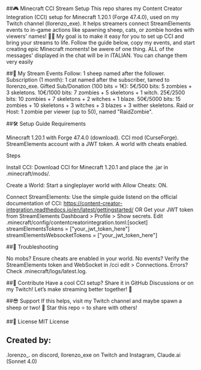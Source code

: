 ##🎮 Minecraft CCI Stream Setup
This repo shares my Content Creator Integration (CCI) setup for Minecraft 1.20.1 (Forge 47.4.0), used on my Twitch channel (llorenzo_exe). It helps streamers connect StreamElements events to in-game actions like spawning sheep, cats, or zombie hordes with viewers' names! 🐑💥
My goal is to make it easy for you to set up CCI and bring your streams to life. Follow the guide below, copy my events, and start creating epic Minecraft moments!
be awere of one thing. ALL of the messages' displayed in the chat will be in ITALIAN. You can change them very easily


##📜 My Stream Events
Follow: 1 sheep named after the follower.
Subscription (1 month): 1 cat named after the subscriber, tamed to llorenzo_exe.
Gifted Sub/Donation (100 bits = 1€):
5€/500 bits: 5 zombies + 3 skeletons.
10€/1000 bits: 7 zombies + 5 skeletons + 1 witch.
25€/2500 bits: 10 zombies + 7 skeletons + 2 witches + 1 blaze.
50€/5000 bits: 15 zombies + 10 skeletons + 3 witches + 3 blazes + 3 wither skeletons.
Raid or Host: 1 zombie per viewer (up to 50), named "RaidZombie".


##🛠️ Setup Guide
Requirements

Minecraft 1.20.1 with Forge 47.4.0 (download).
CCI mod (CurseForge).
StreamElements account with a JWT token.
A world with cheats enabled.

Steps

Install CCI:
Download CCI for Minecraft 1.20.1 and place the .jar in .minecraft/mods/.

Create a World:
Start a singleplayer world with Allow Cheats: ON.

Connect StreamElements:
Use the simple guide listend on the official documentation of CCI: https://content-creator-integration.readthedocs.io/en/latest/gettingstarted/
OR
Get your JWT token from StreamElements Dashboard > Profile > Show secrets.
Edit .minecraft/config/contentcreatorintegration.toml:[socket]
streamElementsTokens = ["your_jwt_token_here"]
streamElementsWebsocketTokens = ["your_jwt_token_here"]


##🐞 Troubleshooting

No mobs? Ensure cheats are enabled in your world.
No events? Verify the StreamElements token and WebSocket in /cci edit > Connections.
Errors? Check .minecraft/logs/latest.log.


##🤝 Contribute
Have a cool CCI setup? Share it in GitHub Discussions or on my Twitch! Let’s make streaming better together! 🌟

##😎 Support
If this helps, visit my Twitch channel and maybe spawn a sheep or two! 🐾 Star this repo ⭐ to share with others!

##📜 License
MIT License

## Created by:
.lorenzo_. on discord, 
llorenzo_exe on Twitch and Instagram, 
Claude.ai (Sonnet 4.0)
